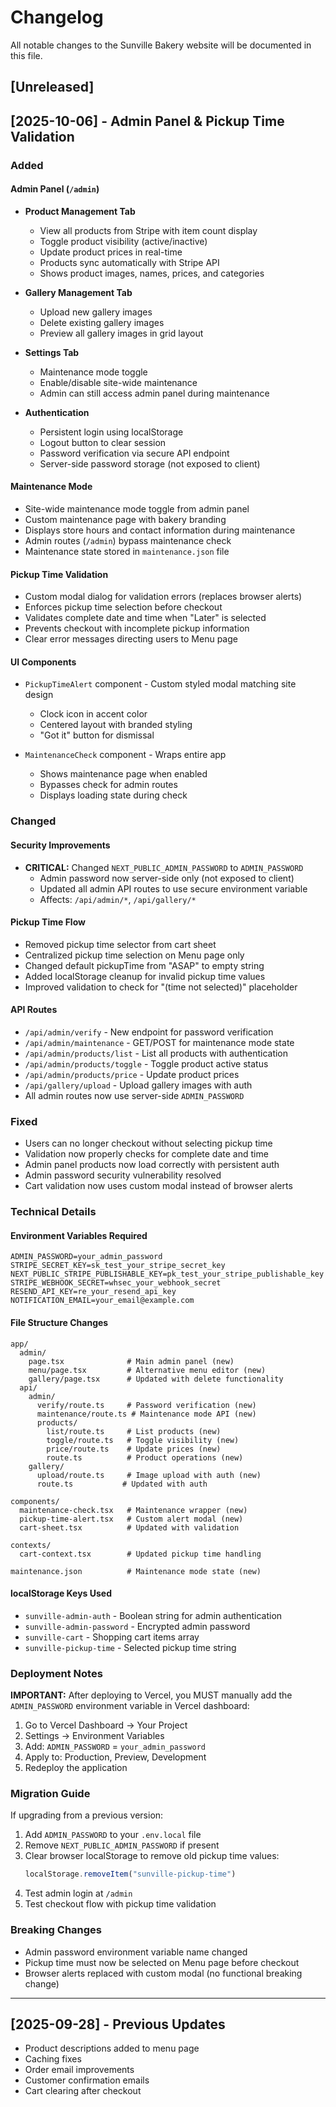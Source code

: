 # Changelog

All notable changes to the Sunville Bakery website will be documented in this file.

## [Unreleased]

## [2025-10-06] - Admin Panel & Pickup Time Validation

### Added

#### Admin Panel (`/admin`)
- **Product Management Tab**
  - View all products from Stripe with item count display
  - Toggle product visibility (active/inactive)
  - Update product prices in real-time
  - Products sync automatically with Stripe API
  - Shows product images, names, prices, and categories

- **Gallery Management Tab**
  - Upload new gallery images
  - Delete existing gallery images
  - Preview all gallery images in grid layout

- **Settings Tab**
  - Maintenance mode toggle
  - Enable/disable site-wide maintenance
  - Admin can still access admin panel during maintenance

- **Authentication**
  - Persistent login using localStorage
  - Logout button to clear session
  - Password verification via secure API endpoint
  - Server-side password storage (not exposed to client)

#### Maintenance Mode
- Site-wide maintenance mode toggle from admin panel
- Custom maintenance page with bakery branding
- Displays store hours and contact information during maintenance
- Admin routes (`/admin`) bypass maintenance check
- Maintenance state stored in `maintenance.json` file

#### Pickup Time Validation
- Custom modal dialog for validation errors (replaces browser alerts)
- Enforces pickup time selection before checkout
- Validates complete date and time when "Later" is selected
- Prevents checkout with incomplete pickup information
- Clear error messages directing users to Menu page

#### UI Components
- `PickupTimeAlert` component - Custom styled modal matching site design
  - Clock icon in accent color
  - Centered layout with branded styling
  - "Got it" button for dismissal

- `MaintenanceCheck` component - Wraps entire app
  - Shows maintenance page when enabled
  - Bypasses check for admin routes
  - Displays loading state during check

### Changed

#### Security Improvements
- **CRITICAL:** Changed `NEXT_PUBLIC_ADMIN_PASSWORD` to `ADMIN_PASSWORD`
  - Admin password now server-side only (not exposed to client)
  - Updated all admin API routes to use secure environment variable
  - Affects: `/api/admin/*`, `/api/gallery/*`

#### Pickup Time Flow
- Removed pickup time selector from cart sheet
- Centralized pickup time selection on Menu page only
- Changed default pickupTime from "ASAP" to empty string
- Added localStorage cleanup for invalid pickup time values
- Improved validation to check for "(time not selected)" placeholder

#### API Routes
- `/api/admin/verify` - New endpoint for password verification
- `/api/admin/maintenance` - GET/POST for maintenance mode state
- `/api/admin/products/list` - List all products with authentication
- `/api/admin/products/toggle` - Toggle product active status
- `/api/admin/products/price` - Update product prices
- `/api/gallery/upload` - Upload gallery images with auth
- All admin routes now use server-side `ADMIN_PASSWORD`

### Fixed
- Users can no longer checkout without selecting pickup time
- Validation now properly checks for complete date and time
- Admin panel products now load correctly with persistent auth
- Admin password security vulnerability resolved
- Cart validation now uses custom modal instead of browser alerts

### Technical Details

#### Environment Variables Required
```
ADMIN_PASSWORD=your_admin_password
STRIPE_SECRET_KEY=sk_test_your_stripe_secret_key
NEXT_PUBLIC_STRIPE_PUBLISHABLE_KEY=pk_test_your_stripe_publishable_key
STRIPE_WEBHOOK_SECRET=whsec_your_webhook_secret
RESEND_API_KEY=re_your_resend_api_key
NOTIFICATION_EMAIL=your_email@example.com
```

#### File Structure Changes
```
app/
  admin/
    page.tsx              # Main admin panel (new)
    menu/page.tsx         # Alternative menu editor (new)
    gallery/page.tsx      # Updated with delete functionality
  api/
    admin/
      verify/route.ts     # Password verification (new)
      maintenance/route.ts # Maintenance mode API (new)
      products/
        list/route.ts     # List products (new)
        toggle/route.ts   # Toggle visibility (new)
        price/route.ts    # Update prices (new)
        route.ts          # Product operations (new)
    gallery/
      upload/route.ts     # Image upload with auth (new)
      route.ts           # Updated with auth

components/
  maintenance-check.tsx   # Maintenance wrapper (new)
  pickup-time-alert.tsx   # Custom alert modal (new)
  cart-sheet.tsx          # Updated with validation

contexts/
  cart-context.tsx        # Updated pickup time handling

maintenance.json          # Maintenance mode state (new)
```

#### localStorage Keys Used
- `sunville-admin-auth` - Boolean string for admin authentication
- `sunville-admin-password` - Encrypted admin password
- `sunville-cart` - Shopping cart items array
- `sunville-pickup-time` - Selected pickup time string

### Deployment Notes

**IMPORTANT:** After deploying to Vercel, you MUST manually add the `ADMIN_PASSWORD` environment variable in Vercel dashboard:

1. Go to Vercel Dashboard → Your Project
2. Settings → Environment Variables
3. Add: `ADMIN_PASSWORD` = `your_admin_password`
4. Apply to: Production, Preview, Development
5. Redeploy the application

### Migration Guide

If upgrading from a previous version:

1. Add `ADMIN_PASSWORD` to your `.env.local` file
2. Remove `NEXT_PUBLIC_ADMIN_PASSWORD` if present
3. Clear browser localStorage to remove old pickup time values:
   ```javascript
   localStorage.removeItem("sunville-pickup-time")
   ```
4. Test admin login at `/admin`
5. Test checkout flow with pickup time validation

### Breaking Changes
- Admin password environment variable name changed
- Pickup time must now be selected on Menu page before checkout
- Browser alerts replaced with custom modal (no functional breaking change)

---

## [2025-09-28] - Previous Updates
- Product descriptions added to menu page
- Caching fixes
- Order email improvements
- Customer confirmation emails
- Cart clearing after checkout
